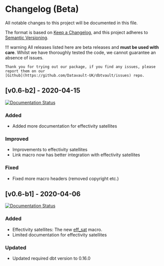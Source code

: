 # Changelog (Beta)
All notable changes to this project will be documented in this file.

The format is based on [Keep a Changelog](https://keepachangelog.com/en/1.0.0/),
and this project adheres to [Semantic Versioning](https://semver.org/spec/v2.0.0.html).

!!! warning
    All releases listed here are beta releases and **must be used with care**. 
    Whilst we have thoroughly tested the code, we cannot guarantee an absence of issues. 
    
    Thank you for trying out our package, if you find any issues, please report them on our 
    [Github](https://github.com/Datavault-UK/dbtvault/issues) repo.

## [v0.6-b2] - 2020-04-15
[![Documentation Status](https://readthedocs.org/projects/dbtvault/badge/?version=v0.6-b2)](https://dbtvault.readthedocs.io/en/v0.6-b2/?badge=v0.6-b2)

### Added
- Added more documentation for effectivity satellites

### Improved
- Improvements to effectivity satellites
- Link macro now has better integration with effectivity satellites 

### Fixed
- Fixed more macro headers (removed copyright etc.)

## [v0.6-b1] - 2020-04-06
[![Documentation Status](https://readthedocs.org/projects/dbtvault/badge/?version=v0.6-b1)](https://dbtvault.readthedocs.io/en/v0.6-b1/?badge=v0.6-b1)

### Added

- Effectivity satellites: The new [eff_sat](../macros.md#eff_sat) macro.
- Limited documentation for effectivity satellites

### Updated
- Updated required dbt version to 0.16.0